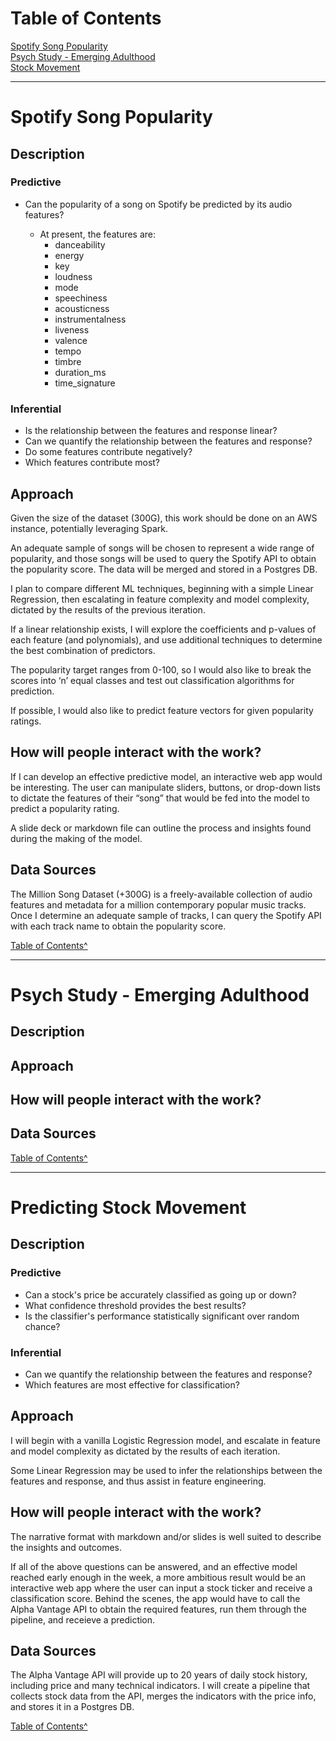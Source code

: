 <a name="top"></a>
# Table of Contents
[Spotify Song Popularity](#spotify)<br>
[Psych Study - Emerging Adulthood](#eammi)<br>
[Stock Movement](#stock)<br>

---
<a name="spotify"></a>
# Spotify Song Popularity

## Description
### Predictive
* Can the popularity of a song on Spotify be predicted by its audio features? 

	* At present, the features are:
		* danceability
		* energy
		* key
		* loudness
		* mode
		* speechiness
		* acousticness
		* instrumentalness
		* liveness
		* valence
		* tempo
		* timbre
		* duration_ms
		* time_signature

### Inferential 
* Is the relationship between the features and response linear?
* Can we quantify the relationship between the features and response? 
* Do some features contribute negatively?
* Which features contribute most?



## Approach
Given the size of the dataset (300G), this work should be done on an AWS instance, potentially leveraging Spark.

An adequate sample of songs will be chosen to represent a wide range of popularity, and those songs will be used to query the Spotify API to obtain the popularity score. The data will be merged and stored in a Postgres DB.

I plan to compare different ML techniques, beginning with a simple Linear Regression, then escalating in feature complexity and model complexity, dictated by the results of the previous iteration. 

If a linear relationship exists, I will explore the coefficients and p-values of each feature (and polynomials), and use additional techniques to determine the best combination of predictors. 

The popularity target ranges from 0-100, so I would also like to break the scores into ‘n’ equal classes and test out classification algorithms for prediction. 

If possible, I would also like to predict feature vectors for given popularity ratings.



## How will people interact with the work?

If I can develop an effective predictive model, an interactive web app would be interesting. The user can manipulate sliders, buttons, or drop-down lists to dictate the features of their “song” that would be fed into the model to predict a popularity rating.

A slide deck or markdown file can outline the process and insights found during the making of the model.

## Data Sources

The Million Song Dataset (+300G) is a freely-available collection of audio features and metadata for a million contemporary popular music tracks. Once I determine an adequate sample of tracks, I can query the Spotify API with each track name to obtain the popularity score.

[Table of Contents^](#top)<br>

---
<a name="eammi"></a>
# Psych Study - Emerging Adulthood 

## Description


## Approach


## How will people interact with the work?


## Data Sources

[Table of Contents^](#top)<br>

---
<a name="stock"></a>
# Predicting Stock Movement 

## Description
### Predictive
* Can a stock's price be accurately classified as going up or down?
* What confidence threshold provides the best results?
* Is the classifier's performance statistically significant over random chance?

### Inferential 
* Can we quantify the relationship between the features and response? 
* Which features are most effective for classification?

## Approach

I will begin with a vanilla Logistic Regression model, and escalate in feature and model complexity as dictated by the results of each iteration. 

Some Linear Regression may be used to infer the relationships between the features and response, and thus assist in feature engineering. 

## How will people interact with the work?
The narrative format with markdown and/or slides is well suited to describe the insights and outcomes. 

If all of the above questions can be answered, and an effective model reached early enough in the week, a more ambitious result would be an interactive web app where the user can input a stock ticker and receive a classification score. Behind the scenes, the app would have to call the Alpha Vantage API to obtain the required features, run them through the pipeline, and receieve a prediction. 

## Data Sources

The Alpha Vantage API will provide up to 20 years of daily stock history, including price and many technical indicators. I will create a pipeline that collects stock data from the API, merges the indicators with the price info, and stores it in a Postgres DB.

[Table of Contents^](#top)<br>
